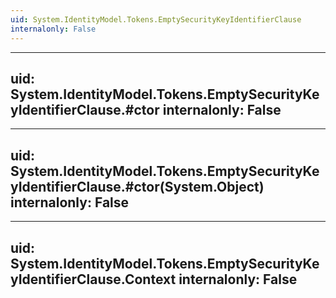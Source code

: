 ```yaml
---
uid: System.IdentityModel.Tokens.EmptySecurityKeyIdentifierClause
internalonly: False
---
```


---
uid: System.IdentityModel.Tokens.EmptySecurityKeyIdentifierClause.#ctor
internalonly: False
---

---
uid: System.IdentityModel.Tokens.EmptySecurityKeyIdentifierClause.#ctor(System.Object)
internalonly: False
---

---
uid: System.IdentityModel.Tokens.EmptySecurityKeyIdentifierClause.Context
internalonly: False
---

